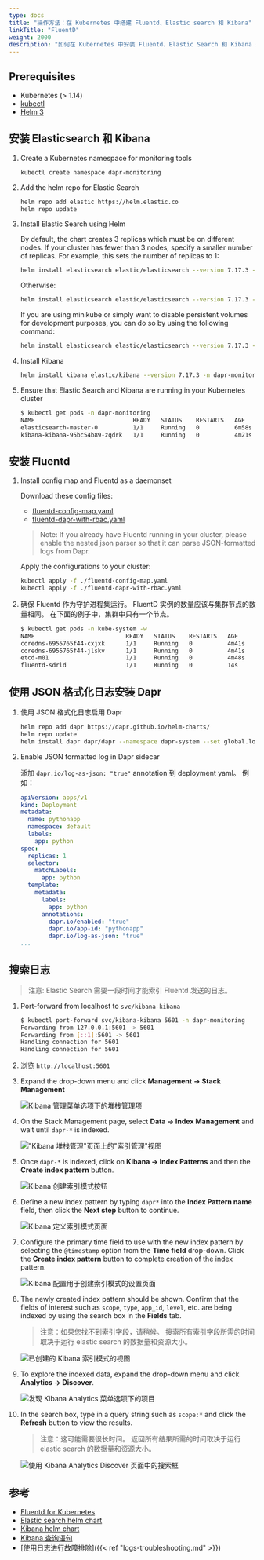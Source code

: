 ```yaml
---
type: docs
title: "操作方法：在 Kubernetes 中搭建 Fluentd、Elastic search 和 Kibana"
linkTitle: "FluentD"
weight: 2000
description: "如何在 Kubernetes 中安装 Fluentd、Elastic Search 和 Kibana 来搜索日志"
---
```


## Prerequisites

- Kubernetes (> 1.14)
- [kubectl](https://kubernetes.io/docs/tasks/tools/)
- [Helm 3](https://helm.sh/)

## 安装 Elasticsearch 和 Kibana

1. Create a Kubernetes namespace for monitoring tools

    ```bash
    kubectl create namespace dapr-monitoring
    ```

2. Add the helm repo for Elastic Search

    ```bash
    helm repo add elastic https://helm.elastic.co
    helm repo update
    ```

3. Install Elastic Search using Helm

    By default, the chart creates 3 replicas which must be on different nodes. If your cluster has fewer than 3 nodes, specify a smaller number of replicas.  For example, this sets the number of replicas to 1:

    ```bash
    helm install elasticsearch elastic/elasticsearch --version 7.17.3 -n dapr-monitoring --set replicas=1
    ```

    Otherwise:

    ```bash
    helm install elasticsearch elastic/elasticsearch --version 7.17.3 -n dapr-monitoring
    ```

    If you are using minikube or simply want to disable persistent volumes for development purposes, you can do so by using the following command:

    ```bash
    helm install elasticsearch elastic/elasticsearch --version 7.17.3 -n dapr-monitoring --set persistence.enabled=false,replicas=1
    ```

4. Install Kibana

    ```bash
    helm install kibana elastic/kibana --version 7.17.3 -n dapr-monitoring
    ```

5. Ensure that Elastic Search and Kibana are running in your Kubernetes cluster

    ```bash
    $ kubectl get pods -n dapr-monitoring
    NAME                            READY   STATUS    RESTARTS   AGE
    elasticsearch-master-0          1/1     Running   0          6m58s
    kibana-kibana-95bc54b89-zqdrk   1/1     Running   0          4m21s
    ```

## 安装 Fluentd

1. Install config map and Fluentd as a daemonset

    Download these config files:
    - [fluentd-config-map.yaml](/docs/fluentd-config-map.yaml)
    - [fluentd-dapr-with-rbac.yaml](/docs/fluentd-dapr-with-rbac.yaml)

    > Note: If you already have Fluentd running in your cluster, please enable the nested json parser so that it can parse JSON-formatted logs from Dapr.

    Apply the configurations to your cluster:

    ```bash
    kubectl apply -f ./fluentd-config-map.yaml
    kubectl apply -f ./fluentd-dapr-with-rbac.yaml
    ```

2. 确保 Fluentd 作为守护进程集运行。 FluentD 实例的数量应该与集群节点的数量相同。 在下面的例子中，集群中只有一个节点。

    ```bash
    $ kubectl get pods -n kube-system -w
    NAME                          READY   STATUS    RESTARTS   AGE
    coredns-6955765f44-cxjxk      1/1     Running   0          4m41s
    coredns-6955765f44-jlskv      1/1     Running   0          4m41s
    etcd-m01                      1/1     Running   0          4m48s
    fluentd-sdrld                 1/1     Running   0          14s
    ```

## 使用 JSON 格式化日志安装 Dapr

1. 使用 JSON 格式化日志启用 Dapr

    ```bash
    helm repo add dapr https://dapr.github.io/helm-charts/
    helm repo update
    helm install dapr dapr/dapr --namespace dapr-system --set global.logAsJson=true
    ```

2. Enable JSON formatted log in Dapr sidecar

    添加 `dapr.io/log-as-json: "true"` annotation 到 deployment yaml。 例如：

    ```yaml
    apiVersion: apps/v1
    kind: Deployment
    metadata:
      name: pythonapp
      namespace: default
      labels:
        app: python
    spec:
      replicas: 1
      selector:
        matchLabels:
          app: python
      template:
        metadata:
          labels:
            app: python
          annotations:
            dapr.io/enabled: "true"
            dapr.io/app-id: "pythonapp"
            dapr.io/log-as-json: "true"
    ...
    ```

## 搜索日志

> 注意: Elastic Search 需要一段时间才能索引 Fluentd 发送的日志。

1. Port-forward from localhost to `svc/kibana-kibana`

    ```bash
    $ kubectl port-forward svc/kibana-kibana 5601 -n dapr-monitoring
    Forwarding from 127.0.0.1:5601 -> 5601
    Forwarding from [::1]:5601 -> 5601
    Handling connection for 5601
    Handling connection for 5601
    ```

2. 浏览 `http://localhost:5601`

3. Expand the drop-down menu and click **Management → Stack Management**

    ![Kibana 管理菜单选项下的堆栈管理项](/images/kibana-1.png)

4. On the Stack Management page, select **Data → Index Management** and wait until `dapr-*` is indexed.

    !["Kibana 堆栈管理"页面上的"索引管理"视图](/images/kibana-2.png)

5. Once `dapr-*` is indexed, click on **Kibana → Index Patterns** and then the **Create index pattern** button.

    ![Kibana 创建索引模式按钮](/images/kibana-3.png)

6. Define a new index pattern by typing `dapr*` into the **Index Pattern name** field, then click the **Next step** button to continue.

    ![Kibana 定义索引模式页面](/images/kibana-4.png)

7. Configure the primary time field to use with the new index pattern by selecting the `@timestamp` option from the **Time field** drop-down. Click the **Create index pattern** button to complete creation of the index pattern.

    ![Kibana 配置用于创建索引模式的设置页面](/images/kibana-5.png)

8. The newly created index pattern should be shown. Confirm that the fields of interest such as `scope`, `type`, `app_id`, `level`, etc. are being indexed by using the search box in the **Fields** tab.

    > 注意：如果您找不到索引字段，请稍候。 搜索所有索引字段所需的时间取决于运行 elastic search 的数据量和资源大小。

    ![已创建的 Kibana 索引模式的视图](/images/kibana-6.png)

9. To explore the indexed data, expand the drop-down menu and click **Analytics → Discover**.

    ![发现 Kibana Analytics 菜单选项下的项目](/images/kibana-7.png)

10. In the search box, type in a query string such as `scope:*` and click the **Refresh** button to view the results.

    > 注意：这可能需要很长时间。 返回所有结果所需的时间取决于运行 elastic search 的数据量和资源大小。

    ![使用 Kibana Analytics Discover 页面中的搜索框](/images/kibana-8.png)

## 参考

* [Fluentd for Kubernetes](https://docs.fluentd.org/v/0.12/articles/kubernetes-fluentd)
* [Elastic search helm chart](https://github.com/elastic/helm-charts/tree/master/elasticsearch)
* [Kibana helm chart](https://github.com/elastic/helm-charts/tree/master/kibana)
* [Kibana 查询语句](https://www.elastic.co/guide/en/kibana/current/kuery-query.html)
* [使用日志进行故障排除]({{< ref "logs-troubleshooting.md" >}})
